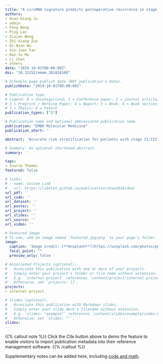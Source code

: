 ```yaml
---
title: "A circRNA signature predicts postoperative recurrence in stage II/III colon cancer"
authors:
- Huai-Qiang Ju
- admin
- Feng Wang
- Ping Lan
- Zixian Wang
- Zhi-Xiang Zuo
- Qi-Nian Wu
- Xin-Juan Fan
- Hai-Yu Mo
- Li Chen
- others
date: "2019-10-01T00:00:00Z"
doi: "10.15252/emmm.201810168"

# Schedule page publish date (NOT publication's date).
publishDate: "2019-10-01T00:00:00Z"

# Publication type.
# Legend: 0 = Uncategorized; 1 = Conference paper; 2 = Journal article;
# 3 = Preprint / Working Paper; 4 = Report; 5 = Book; 6 = Book section;
# 7 = Thesis; 8 = Patent
publication_types: ["2"]

# Publication name and optional abbreviated publication name.
publication: "EMBO Molecular Medicine"
publication_short: ''

abstract: 'Accurate risk stratification for patients with stage II/III colon cancer is pivotal for postoperative treatment decisions. Here, we aimed to identify and validate a circRNA-based signature that could improve postoperative prognostic stratification for these patients. In current retrospective analysis, we included 667 patients with R0 resected stage II/III colon cancer. Using RNA-seq analysis of 20 paired frozen tissues collected postoperation, we profiled differential circRNA expression between patients with and without recurrence, followed by quantitative validation. With clinical information, we generated a four-circRNA-based cirScore to classify patients into high-risk and low-risk groups in the training cohort. The patients with high cirScores in the training cohort had a shorter disease-free survival (DFS) and overall survival (OS) than patients with low cirScores. The prognostic capacity of the classifier was validated in the internal and external cohorts. Loss-of-function assays indicated that the selected circRNAs played functional roles in colon cancer progression. Overall, our four-circRNA-based classifier is a reliable prognostic tool for postoperative disease recurrence in patients with stage II/III colon cancer.'

# Summary. An optional shortened abstract.
summary: ''

tags:
- Source Themes
featured: false

# links:
# - name: Custom Link
#   url: https://likelet.github.io/publication/zhao2018idea/
url_pdf: ''
url_code: ''
url_dataset: ''
url_poster: ''
url_project: ''
url_slides: ''
url_source: ''
url_video: ''

# Featured image
# To use, add an image named `featured.jpg/png` to your page's folder. 
image:
  caption: 'Image credit: [**Unsplash**](https://unsplash.com/photos/pLCdAaMFLTE)'
  focal_point: ""
  preview_only: false

# Associated Projects (optional).
#   Associate this publication with one or more of your projects.
#   Simply enter your project's folder or file name without extension.
#   E.g. `internal-project` references `content/project/internal-project/index.md`.
#   Otherwise, set `projects: []`.
projects:
- internal-project

# Slides (optional).
#   Associate this publication with Markdown slides.
#   Simply enter your slide deck's filename without extension.
#   E.g. `slides: "example"` references `content/slides/example/index.md`.
#   Otherwise, set `slides: ""`.
slides:
---
```


{{% callout note %}}
Click the *Cite* button above to demo the feature to enable visitors to import publication metadata into their reference management software.
{{% /callout %}}

Supplementary notes can be added here, including [code and math](https://sourcethemes.com/academic/docs/writing-markdown-latex/).
